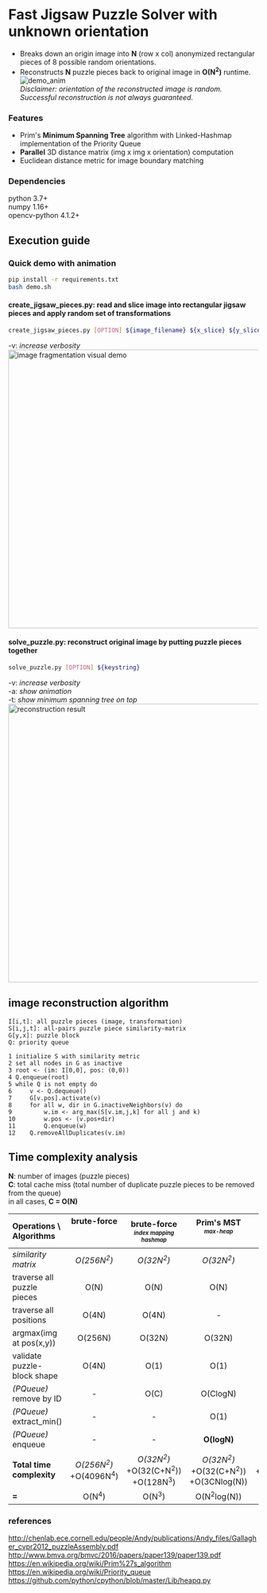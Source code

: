 # Fast Jigsaw Puzzle Solver with unknown orientation
- Breaks down an origin image into <b>N</b> (row x col) anonymized rectangular pieces of 8 possible random orientations.</br>
- Reconstructs <b>N</b> puzzle pieces back to original image in <b>O(N<sup>2</sup>)</b> runtime.</br>
![demo_anim](https://hj2choi.github.io/images/external/jigsaw_puzzle_solver_2.gif)</br>
<i>Disclaimer: orientation of the reconstructed image is random. Successful reconstruction is not always guaranteed.</i>

### Features
  - Prim's <b>Minimum Spanning Tree</b> algorithm with Linked-Hashmap implementation of the Priority Queue<br>
  - <b>Parallel</b> 3D distance matrix (img x img x orientation) computation  <br>
  - Euclidean distance metric for image boundary matching


### Dependencies
python 3.7+  
numpy 1.16+  
opencv-python 4.1.2+  

## Execution guide
### Quick demo with animation
```bash
pip install -r requirements.txt
bash demo.sh
```  

#### create_jigsaw_pieces.py: read and slice image into rectangular jigsaw pieces and apply random set of transformations
```bash
create_jigsaw_pieces.py [OPTION] ${image_filename} ${x_slice} ${y_slice} ${keystring}
```
-v: *increase verbosity*</br>
<img src="https://hj2choi.github.io/images/external/fragmentation_demo.JPG" width="560" title="image fragmentation visual demo">
</br>

#### solve_puzzle.py: reconstruct original image by putting puzzle pieces together
```bash
solve_puzzle.py [OPTION] ${keystring}
```
-v: *increase verbosity*<br/>
-a: *show animation*<br/>
-t: *show minimum spanning tree on top*<br/>
<img src="https://hj2choi.github.io/images/external/reconstruction_demo.JPG" width="560" title="reconstruction result">


## image reconstruction algorithm
```
I[i,t]: all puzzle pieces (image, transformation)
S[i,j,t]: all-pairs puzzle piece similarity-matrix
G[y,x]: puzzle block
Q: priority queue

1 initialize S with similarity metric
2 set all nodes in G as inactive
3 root <- (im: I[0,0], pos: (0,0))
4 Q.enqueue(root)
5 while Q is not empty do
6     v <- Q.dequeue()
7     G[v.pos].activate(v)
8     for all w, dir in G.inactiveNeighbors(v) do
9         w.im <- arg_max(S[v.im,j,k] for all j and k)
10        w.pos <- (v.pos+dir)
11        Q.enqueue(w)
12    Q.removeAllDuplicates(v.im)
```

## Time complexity analysis
<b>N</b>: number of images (puzzle pieces)</br>
<b>C</b>: total cache miss (total number of duplicate puzzle pieces to be removed from the queue)</br>
in all cases, <b>C = O(N)</b></br>

| Operations \ Algorithms       | brute-force<br><br><br> | brute-force</br><sub><sup><i>index mapping</i></br><i>hashmap</i></sub></sup> | Prim's MST</br><sub><sup><i>max-heap</i></sub></sup><br><br> | Prim's MST</br><sub><sup><i>linked-hashmap</i></sub></sup></br><sub><sup><i>matrix symmetry</i></sub></sup> |
|:------------------------------| :---: | :---: | :---: | :---: |
| <i>similarity matrix</i>      | <i>O(256N<sup>2</sup>) | <i>O(32N<sup>2</sup>) | <i>O(32N<sup>2</sup>) | <i><b>O(16N<sup>2</sup>)</b></i> |
| traverse all puzzle pieces    | O(N) | O(N) | O(N) | O(N) |
| traverse all positions        | O(4N) | O(4N) | - | - |
| argmax(img at pos(x,y))       | O(256N) | O(32N) | O(32N) | O(32N) |
| validate puzzle-block shape   | O(4N) | O(1) | O(1) | O(1) |
| <i>(PQueue)</i> remove by ID  | - | O(C) | O(ClogN) | <b>O(C)</b> |
| <i>(PQueue)</i> extract_min() | - | - | O(1) | <b>O(1)</b> |
| <i>(PQueue)</i> enqueue       | - | - | <b>O(logN)</b> | O(N) |
| <b>Total time complexity</b>  | <i>O(256N<sup>2</sup>)</i></br>+O(4096N<sup>4</sup>) | <i>O(32N<sup>2</sup>)</i></br>+O(32(C+N<sup>2</sup>))</br>+O(128N<sup>3</sup>) | <i>O(32N<sup>2</sup>)</i></br>+O(32(C+N<sup>2</sup>))</br>+O(3CNlog(N))</br> | <i>O(16N<sup>2</sup>)</i></br>+O(32(C+N<sup>2</sup>))</br>+O(N(C+N)) |
| <b>=</b>                      | O(N<sup>4</sup>) | O(N<sup>3</sup>) | O(N<sup>2</sup>log(N)) | <b>O(N<sup>2</sup>)</b> |

### references
http://chenlab.ece.cornell.edu/people/Andy/publications/Andy_files/Gallagher_cvpr2012_puzzleAssembly.pdf</br>
http://www.bmva.org/bmvc/2016/papers/paper139/paper139.pdf</br>
https://en.wikipedia.org/wiki/Prim%27s_algorithm</br>
https://en.wikipedia.org/wiki/Priority_queue</br>
https://github.com/python/cpython/blob/master/Lib/heapq.py</br>
